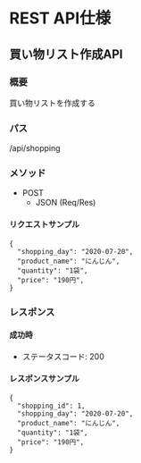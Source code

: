 
# REST API仕様

## 買い物リスト作成API

### 概要

買い物リストを作成する

### パス

/api/shopping

### メソッド

 - POST
     - JSON (Req/Res)
 
 
#### リクエストサンプル
```
{
  "shopping_day": "2020-07-20",
  "product_name": "にんじん",
  "quantity": "1袋",
  "price": "190円",
}
```

### レスポンス
#### 成功時
 - ステータスコード: 200
 
#### レスポンスサンプル
```
{
  "shopping_id": 1,
  "shopping_day": "2020-07-20",
  "product_name": "にんじん",
  "quantity": "1袋",
  "price": "190円",
}
```


 
